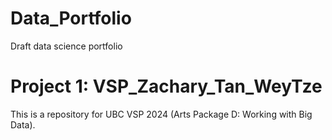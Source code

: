 # Data_Portfolio
Draft data science portfolio 

# Project 1: VSP_Zachary_Tan_WeyTze
This is a repository for UBC VSP 2024 (Arts Package D: Working with Big Data).
